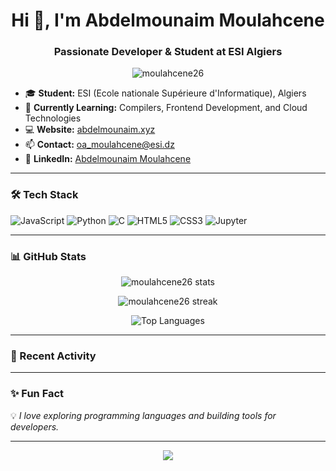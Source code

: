 <h1 align="center">Hi 👋, I'm Abdelmounaim Moulahcene</h1>
<h3 align="center">Passionate Developer & Student at ESI Algiers</h3>

<p align="center">
  <img src="https://komarev.com/ghpvc/?username=moulahcene26&label=Profile%20views&color=0e75b6&style=flat" alt="moulahcene26" />
</p>

- 🎓 **Student:** ESI (Ecole nationale Supérieure d'Informatique), Algiers  
- 🌱 **Currently Learning:** Compilers, Frontend Development, and Cloud Technologies  
- 💻 **Website:** [abdelmounaim.xyz](https://abdelmounaim.xyz)  
- 📫 **Contact:** oa_moulahcene@esi.dz  
- 💼 **LinkedIn:** [Abdelmounaim Moulahcene](https://linkedin.com/in/abdelmounaim-moulahcene)

---


### 🛠️ Tech Stack

![JavaScript](https://img.shields.io/badge/-JavaScript-F7DF1E?logo=javascript&logoColor=000)
![Python](https://img.shields.io/badge/-Python-3776AB?logo=python&logoColor=fff)
![C](https://img.shields.io/badge/-C-A8B9CC?logo=c&logoColor=fff)
![HTML5](https://img.shields.io/badge/-HTML5-E34F26?logo=html5&logoColor=fff)
![CSS3](https://img.shields.io/badge/-CSS3-1572B6?logo=css3&logoColor=fff)
![Jupyter](https://img.shields.io/badge/-Jupyter-F37626?logo=jupyter&logoColor=fff)

---

### 📊 GitHub Stats

<p align="center">
  <img src="https://github-readme-stats.vercel.app/api?username=moulahcene26&show_icons=true&theme=tokyonight" alt="moulahcene26 stats"/>
</p>

<p align="center">
  <img src="https://github-readme-streak-stats.herokuapp.com/?user=moulahcene26&theme=tokyonight" alt="moulahcene26 streak"/>
</p>

<p align="center">
  <img src="https://github-readme-stats.vercel.app/api/top-langs/?username=moulahcene26&layout=compact&theme=tokyonight" alt="Top Languages"/>
</p>

---

### 🌱 Recent Activity

<!--START_SECTION:activity-->
<!--END_SECTION:activity-->

---

### ✨ Fun Fact

💡 *I love exploring programming languages and building tools for developers.*

---

<p align="center">
  <img src="https://capsule-render.vercel.app/api?type=waving&color=gradient&height=150&section=footer"/>
</p>
